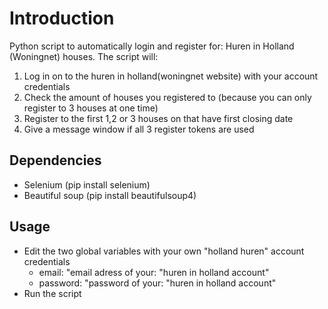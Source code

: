 # **Introduction**
Python script to automatically login and register for: Huren in Holland (Woningnet) houses. 
The script will:

  1. Log in on to the huren in holland(woningnet website) with your account credentials
  2. Check the  amount of houses you registered to (because you can only register to 3 houses at one time)
  3. Register to the first 1,2 or 3 houses on that have first closing date
  4. Give a message window if all 3 register tokens are used

## **Dependencies**
 * Selenium (pip install selenium)
 * Beautiful soup (pip install beautifulsoup4)

## **Usage**
* Edit the two global variables with your own "holland huren" account credentials
    * email: "email adress of your: "huren in holland account"
    * password: "password of your: "huren in holland account"
* Run the script
